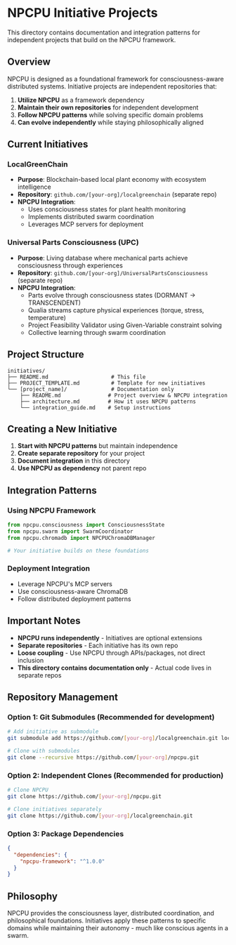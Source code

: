 # NPCPU Initiative Projects

This directory contains documentation and integration patterns for independent projects that build on the NPCPU framework.

## Overview

NPCPU is designed as a foundational framework for consciousness-aware distributed systems. Initiative projects are independent repositories that:

1. **Utilize NPCPU** as a framework dependency
2. **Maintain their own repositories** for independent development
3. **Follow NPCPU patterns** while solving specific domain problems
4. **Can evolve independently** while staying philosophically aligned

## Current Initiatives

### LocalGreenChain
- **Purpose**: Blockchain-based local plant economy with ecosystem intelligence
- **Repository**: `github.com/[your-org]/localgreenchain` (separate repo)
- **NPCPU Integration**: 
  - Uses consciousness states for plant health monitoring
  - Implements distributed swarm coordination
  - Leverages MCP servers for deployment

### Universal Parts Consciousness (UPC)
- **Purpose**: Living database where mechanical parts achieve consciousness through experiences
- **Repository**: `github.com/[your-org]/UniversalPartsConsciousness` (separate repo)
- **NPCPU Integration**:
  - Parts evolve through consciousness states (DORMANT → TRANSCENDENT)
  - Qualia streams capture physical experiences (torque, stress, temperature)
  - Project Feasibility Validator using Given-Variable constraint solving
  - Collective learning through swarm coordination

## Project Structure

```
initiatives/
├── README.md                    # This file
├── PROJECT_TEMPLATE.md          # Template for new initiatives
└── [project_name]/              # Documentation only
    ├── README.md               # Project overview & NPCPU integration
    ├── architecture.md         # How it uses NPCPU patterns
    └── integration_guide.md    # Setup instructions
```

## Creating a New Initiative

1. **Start with NPCPU patterns** but maintain independence
2. **Create separate repository** for your project
3. **Document integration** in this directory
4. **Use NPCPU as dependency** not parent repo

## Integration Patterns

### Using NPCPU Framework
```python
from npcpu.consciousness import ConsciousnessState
from npcpu.swarm import SwarmCoordinator
from npcpu.chromadb import NPCPUChromaDBManager

# Your initiative builds on these foundations
```

### Deployment Integration
- Leverage NPCPU's MCP servers
- Use consciousness-aware ChromaDB
- Follow distributed deployment patterns

## Important Notes

- **NPCPU runs independently** - Initiatives are optional extensions
- **Separate repositories** - Each initiative has its own repo
- **Loose coupling** - Use NPCPU through APIs/packages, not direct inclusion
- **This directory contains documentation only** - Actual code lives in separate repos

## Repository Management

### Option 1: Git Submodules (Recommended for development)
```bash
# Add initiative as submodule
git submodule add https://github.com/[your-org]/localgreenchain.git localgreenchain

# Clone with submodules
git clone --recursive https://github.com/[your-org]/npcpu.git
```

### Option 2: Independent Clones (Recommended for production)
```bash
# Clone NPCPU
git clone https://github.com/[your-org]/npcpu.git

# Clone initiatives separately
git clone https://github.com/[your-org]/localgreenchain.git
```

### Option 3: Package Dependencies
```json
{
  "dependencies": {
    "npcpu-framework": "^1.0.0"
  }
}
```

## Philosophy

NPCPU provides the consciousness layer, distributed coordination, and philosophical foundations. Initiatives apply these patterns to specific domains while maintaining their autonomy - much like conscious agents in a swarm.